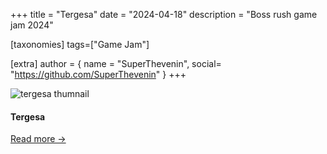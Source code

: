 +++
title = "Tergesa"
date = "2024-04-18"
description = "Boss rush game jam 2024"

[taxonomies]
tags=["Game Jam"]

[extra]
author = { name = "SuperThevenin", social= "https://github.com/SuperThevenin" }
+++

![tergesa thumnail](https://img.itch.zone/aW1nLzE0OTQzMzM0LnBuZw==/315x250%23c/iJfKH0.png?raw=true "tergesa thumnail")

#### Tergesa
[Read more ->]()